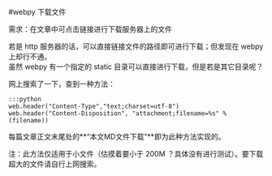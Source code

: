 #webpy 下载文件

需求：在文章中可点击链接进行下载服务器上的文件

若是 http 服务器的话，可以直接链接文件的路径即可进行下载；但发现在 webpy 上却行不通。  
虽然 webpy 有一个指定的 static 目录可以直接进行下载，但是若是其它目录呢？

网上搜索了一下，查到一种方法：

    :::python
    web.header("Content-Type","text;charset=utf-8")
    web.header("Content-Disposition", "attachment;filename=%s" %(filename))

每篇文章正文末尾处的**“本文MD文件下载”**即为此种方法实现的。

注：此方法仅适用于小文件（估摸着要小于 200M ？具体没有进行测试）。要下载超大的文件请自行上网搜索。
